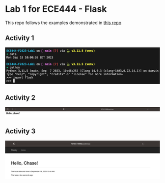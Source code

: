 # Lab 1 for ECE444 - Flask
This repo follows the examples demonstrated in [this repo](https://github.com/miguelgrinberg/flasky)

## Activity 1
![Activity 1](a1.png)

## Activity 2
![Hello Name](a2.png)

## Activity 3
![Date and Time Information](a3.png)
